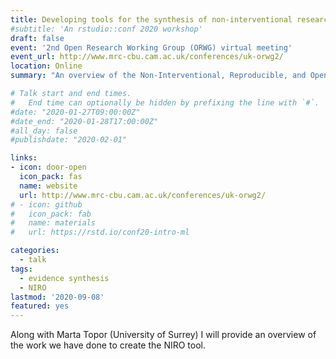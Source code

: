 ```yaml
---
title: Developing tools for the synthesis of non‐interventional research
#subtitle: 'An rstudio::conf 2020 workshop'
draft: false
event: '2nd Open Research Working Group (ORWG) virtual meeting'
event_url: http://www.mrc-cbu.cam.ac.uk/conferences/uk-orwg2/
location: Online
summary: "An overview of the Non-Interventional, Reproducible, and Open (NIRO) Systematic Reviews project to date"

# Talk start and end times.
#   End time can optionally be hidden by prefixing the line with `#`.
#date: "2020-01-27T09:00:00Z"
#date_end: "2020-01-28T17:00:00Z"
#all_day: false
#publishdate: "2020-02-01"

links:
- icon: door-open
  icon_pack: fas
  name: website
  url: http://www.mrc-cbu.cam.ac.uk/conferences/uk-orwg2/
# - icon: github
#   icon_pack: fab
#   name: materials
#   url: https://rstd.io/conf20-intro-ml

categories:
  - talk
tags:
  - evidence synthesis
  - NIRO
lastmod: '2020-09-08'
featured: yes
---
```


Along with Marta Topor (University of Surrey) I will provide an overview of the work we have done to create the NIRO tool. 
